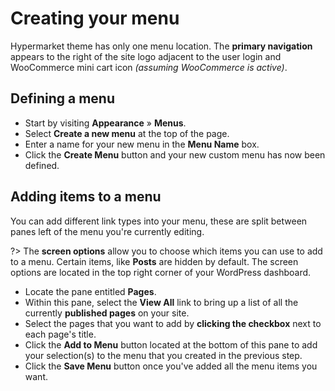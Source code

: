 # Creating your menu

Hypermarket theme has only one menu location. The **primary navigation** appears to the right of the site logo adjacent to the user login and WooCommerce mini cart icon *(assuming WooCommerce is active)*.

## Defining a menu

* Start by visiting **Appearance** » **Menus**.
* Select **Create a new menu** at the top of the page.
* Enter a name for your new menu in the **Menu Name** box.
* Click the **Create Menu** button and your new custom menu has now been defined.

## Adding items to a menu

You can add different link types into your menu, these are split between panes left of the menu you're currently editing.

?> The **screen options** allow you to choose which items you can use to add to a menu. Certain items, like **Posts** are hidden by default. The screen options are located in the top right corner of your WordPress dashboard.

* Locate the pane entitled **Pages**.
* Within this pane, select the **View All** link to bring up a list of all the currently **published pages** on your site.
* Select the pages that you want to add by **clicking the checkbox** next to each page's title.
* Click the **Add to Menu** button located at the bottom of this pane to add your selection(s) to the menu that you created in the previous step.
* Click the **Save Menu** button once you've added all the menu items you want.
